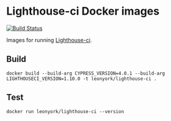 # Lighthouse-ci Docker images

[![Build Status](https://travis-ci.com/leonyork/lighthouse-ci-docker-images.svg?branch=master)](https://travis-ci.com/leonyork/lighthouse-ci-docker-images)

Images for running [Lighthouse-ci](https://www.npmjs.com/package/lighthouse-ci).

## Build

```docker build --build-arg CYPRESS_VERSION=4.0.1 --build-arg LIGHTHOUSECI_VERSION=1.10.0 -t leonyork/lighthouse-ci .```

## Test

```docker run leonyork/lighthouse-ci --version```